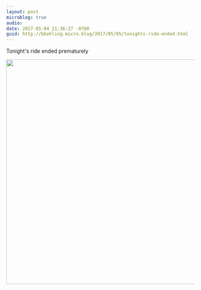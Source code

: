 ```yaml
---
layout: post
microblog: true
audio: 
date: 2017-05-04 21:36:27 -0700
guid: http://bbohling.micro.blog/2017/05/05/tonights-ride-ended.html
---
```

Tonight's ride ended prematurely 

<img src="http://bbohling.micro.blog/uploads/2017/aca1eebca9.jpg" width="600" height="600" style="height: auto" />
